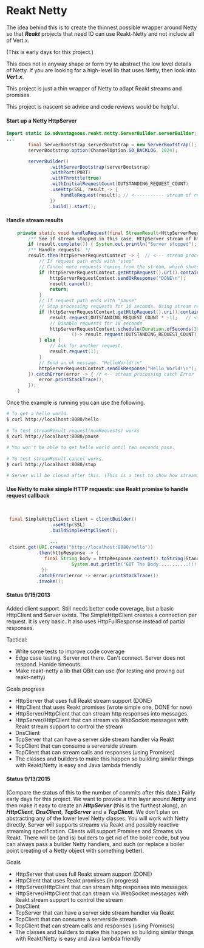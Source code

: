 # Reakt Netty

The idea behind this is to create the thinnest possible wrapper around Netty so that ***Reakt*** projects that
need IO can use Reakt-Netty and not include all of Vert.x.

(This is early days for this project.)

This does not in anyway shape or form try to abstract the low level details of Netty. 
If you are looking for a high-level lib that uses Netty, then look into ***Vert.x***.

This project is just a thin wrapper of Netty to adapt Reakt streams and promises.

This project is nascent so advice and code reviews would be helpful. 


#### Start up a Netty HttpServer
```java
import static io.advantageous.reakt.netty.ServerBuilder.serverBuilder;
...
        final ServerBootstrap serverBootstrap = new ServerBootstrap();
        serverBootstrap.option(ChannelOption.SO_BACKLOG, 1024);

        serverBuilder()
                .withServerBootstrap(serverBootstrap)
                .withPort(PORT)
                .withThrottle(true)
                .withInitialRequestCount(OUTSTANDING_REQUEST_COUNT)
                .useHttp(SSL, result -> {
                    handleRequest(result); // <----------- stream of requests
                })
                .build().start();
```



#### Handle stream results
```java
    private static void handleRequest(final StreamResult<HttpServerRequestContext> result) {
        /** See if stream stopped in this case, HttpServer stream of httpRequests. */
        if (result.complete()) { System.out.println("Server stopped"); return; }
        /** Handle requests. */
        result.then(httpServerRequestContext -> {  // <--- stream processing then(
            // If request path ends with "stop" 
            // Cancel more requests coming from the stream, which shuts down the HttpServer. 
            if (httpServerRequestContext.getHttpRequest().uri().contains("stop")) {
                httpServerRequestContext.sendOkResponse("DONE\n");
                result.cancel();
                return;
            }
            // If request path ends with "pause"
            // Stop processing requests for 10 seconds. Using stream request more method.
            if (httpServerRequestContext.getHttpRequest().uri().contains("pause")) {
                result.request(OUTSTANDING_REQUEST_COUNT * -1);   // <-- uses stream result request
                // Disable requests for 10 seconds 
                httpServerRequestContext.schedule(Duration.ofSeconds(10),
                        ()-> result.request(OUTSTANDING_REQUEST_COUNT));
            } else {
                // Ask for another request.
                result.request(1);
            }
            // Send an ok message. "HelloWorld!\n"
            httpServerRequestContext.sendOkResponse("Hello World!\n");
        }).catchError(error -> { // <-- stream processing catch Error
            error.printStackTrace();
        });
    }
```


Once the example is running you can use the following.

```sh
# To get a hello world.
$ curl http://localhost:8080/hello
 
# To test streamResult.request(numRequests) works
$ curl http://localhost:8080/pause
  
# You won't be able to get hello world until ten seconds pass.  
 
# To test streamResult.cancel works.
$ curl http://localhost:8080/stop

# Server will be closed after this. (This is a test to show how streaming works)

```



#### Use Netty to make simple HTTP requests: use Reakt promise to handle request callback
```java


 final SimpleHttpClient client = clientBuilder()
                .useHttp(SSL)
                .buildSimpleHttpClient();
                
                ...
 client.get(URI.create("http://localhost:8080/hello"))
           .then(httpResponse -> {
              final String body = httpResponse.content().toString(StandardCharsets.UTF_8);
                        System.out.println("GOT The Body...........!!!! \n" + body);
             })
           .catchError(error -> error.printStackTrace())
           .invoke();                

```

#### Status 9/15/2013
Added client support. Still needs better code coverage, but a basic HttpClient and Server exists. 
The SimpleHttpClient creates a connection per request. It is very basic. 
It also uses HttpFullResponse instead of partial responses. 

Tactical: 
* Write some tests to improve code coverage
* Edge case testing. Server not there. Can't connect. Server does not respond. Hanlde timeouts. 
* Make reakt-netty a lib that QBit can use (for testing and proving out reakt-netty)

Goals progress
* HttpServer that uses full Reakt stream support (DONE)
* HttpClient that uses Reakt promises (wrote simple one, DONE for now)
* HttpServer/HttpClient that can stream http responses into messages. 
* HttpServer/HttpClient that can stream via WebSocket messages with Reakt stream support to control the stream
* DnsClient
* TcpServer that can have a server side stream handler via Reakt
* TcpClient that can consume a serverside stream
* TcpClient that can stream calls and responses  (using Promises)
* The classes and builders to make this happen so building similar things with Reakt/Netty is easy and Java lambda friendly
 

#### Status 9/13/2015
(Compare the status of this to the number of commits after this date.)
Fairly early days for this project.
We want to provide a thin layer around ***Netty*** and then make it easy to 
create an ***HttpServer*** (this is the furthest along), an ***HttpClient***,
***DnsClient***, ***TcpServer*** and a ***TcpClient***. We don't plan on abstracting any of the
lower level Netty classes. You will work with Netty directly.
Server will supports streams via Reakt and possibly reactive streaming specification. 
Clients will support Promises and Streams via Reakt. 
There will be (and is) builders to get rid of the boiler code, but you can
always pass a builder Netty handlers, and such (or replace a boiler point creating 
of a Netty object with something better).

Goals
* HttpServer that uses full Reakt stream support (DONE)
* HttpClient that uses Reakt promises (in progress)
* HttpServer/HttpClient that can stream http responses into messages. 
* HttpServer/HttpClient that can stream via WebSocket messages with Reakt stream support to control the stream
* DnsClient
* TcpServer that can have a server side stream handler via Reakt
* TcpClient that can consume a serverside stream
* TcpClient that can stream calls and responses  (using Promises)
* The classes and builders to make this happen so building similar things with Reakt/Netty is easy and Java lambda friendly
 
